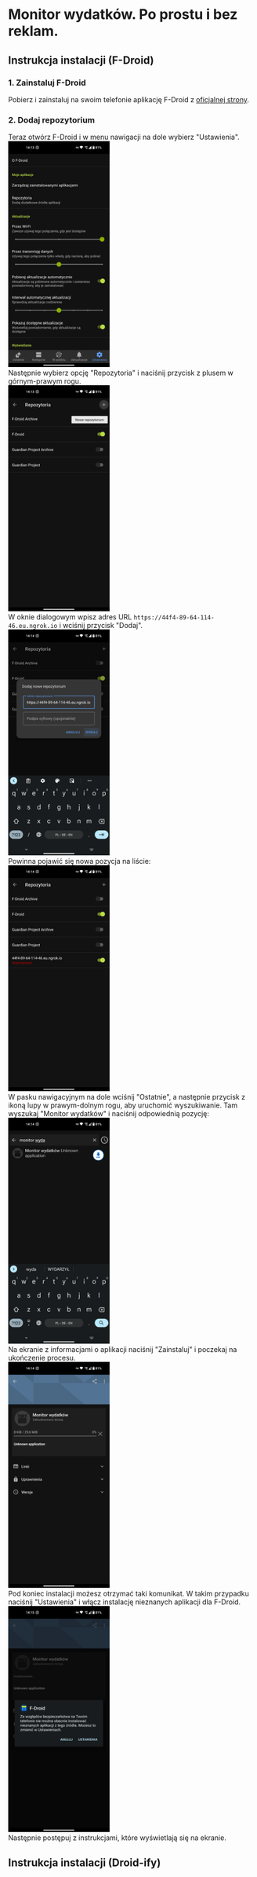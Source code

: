 # Monitor wydatków. Po prostu i bez reklam.

## Instrukcja instalacji (F-Droid)
### 1. Zainstaluj F-Droid
Pobierz i zainstaluj na swoim telefonie aplikację F-Droid z [oficjalnej strony](https://f-droid.org/pl/).

### 2. Dodaj repozytorium
Teraz otwórz F-Droid i w menu nawigacji na dole wybierz "Ustawienia".
<br/>
<img height="460" src="https://raw.githubusercontent.com/bartekmuzyk/monitor-wydatkow/master/screenshots/fdroid1.png"/>
<br/>
Następnie wybierz opcję "Repozytoria" i naciśnij przycisk z plusem w górnym-prawym rogu.
<br/>
<img height="460" src="https://raw.githubusercontent.com/bartekmuzyk/monitor-wydatkow/master/screenshots/fdroid2.png">
</br>
W oknie dialogowym wpisz adres URL `https://44f4-89-64-114-46.eu.ngrok.io` i wciśnij przycisk "Dodaj".
<br/>
<img height="460" src="https://raw.githubusercontent.com/bartekmuzyk/monitor-wydatkow/master/screenshots/fdroid3.png">
<br/>
Powinna pojawić się nowa pozycja na liście:
<br/>
<img height="460" src="https://raw.githubusercontent.com/bartekmuzyk/monitor-wydatkow/master/screenshots/fdroid4.png">
<br/>
W pasku nawigacyjnym na dole wciśnij "Ostatnie", a następnie przycisk z ikoną lupy w prawym-dolnym rogu, aby uruchomić wyszukiwanie.
Tam wyszukaj "Monitor wydatków" i naciśnij odpowiednią pozycję:
<br/>
<img height="460" src="https://raw.githubusercontent.com/bartekmuzyk/monitor-wydatkow/master/screenshots/fdroid5.png">
<br/>
Na ekranie z informacjami o aplikacji naciśnij "Zainstaluj" i poczekaj na ukończenie procesu.
<br/>
<img height="460" src="https://raw.githubusercontent.com/bartekmuzyk/monitor-wydatkow/master/screenshots/fdroid6.png">
<br/>
Pod koniec instalacji możesz otrzymać taki komunikat. W takim przypadku naciśnij "Ustawienia" i włącz instalację nieznanych aplikacji dla F-Droid.
<br/>
<img height="460" src="https://raw.githubusercontent.com/bartekmuzyk/monitor-wydatkow/master/screenshots/fdroid7.png">
<br/>
Następnie postępuj z instrukcjami, które wyświetlają się na ekranie.

## Instrukcja instalacji (Droid-ify)
